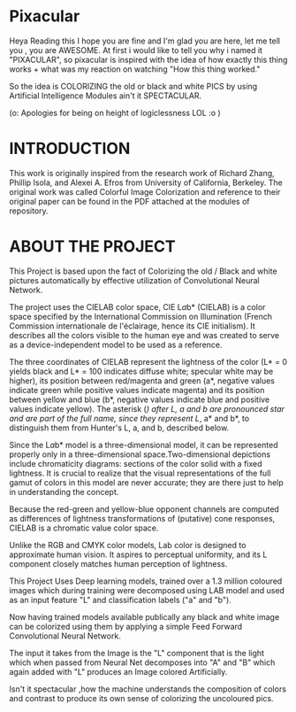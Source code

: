 # Pixacular
 
Heya Reading this I hope you are fine and I'm glad you are here, let me tell you , you are AWESOME. 
At first i would like to tell you why i named it "PIXACULAR", so pixacular is inspired with the idea of how exactly this thing works + what was my reaction on watching "How this thing worked."
 
So the idea is COLORIZING the old or black and white PICS by using Artificial Intelligence Modules ain't it SPECTACULAR.

(o: Apologies for being on height of logiclessness LOL :o )


# INTRODUCTION

This work is originally inspired from the research work of Richard Zhang, Phillip Isola, and Alexei A. Efros from University of California, Berkeley.
The original work was called Colorful Image Colorization and reference to their original paper can be found in the PDF attached at the modules of repository.


# ABOUT THE PROJECT
 
This Project is based upon the fact of Colorizing the old / Black and white pictures automatically by effective utilization of Convolutional Neural Network.

The project uses the CIELAB color space, CIE L*a*b* (CIELAB) is a color space specified by the International Commission on Illumination (French Commission internationale de l'éclairage, hence its CIE initialism). It describes all the colors visible to the human eye and was created to serve as a device-independent model to be used as a reference.

The three coordinates of CIELAB represent the lightness of the color (L* = 0 yields black and L* = 100 indicates diffuse white; specular white may be higher), its position between red/magenta and green (a*, negative values indicate green while positive values indicate magenta) and its position between yellow and blue (b*, negative values indicate blue and positive values indicate yellow). The asterisk (*) after L, a and b are pronounced star and are part of the full name, since they represent L*, a* and b*, to distinguish them from Hunter's L, a, and b, described below.

Since the L*a*b* model is a three-dimensional model, it can be represented properly only in a three-dimensional space.Two-dimensional depictions include chromaticity diagrams: sections of the color solid with a fixed lightness. It is crucial to realize that the visual representations of the full gamut of colors in this model are never accurate; they are there just to help in understanding the concept.

Because the red-green and yellow-blue opponent channels are computed as differences of lightness transformations of (putative) cone responses, CIELAB is a chromatic value color space.

Unlike the RGB and CMYK color models, Lab color is designed to approximate human vision. It aspires to perceptual uniformity, and its L component closely matches human perception of lightness.

This Project Uses Deep learning models, trained over a 1.3 million coloured images which during training were decomposed using LAB model and used as an input feature "L" and classification labels ("a" and "b").

Now having trained models available publically any black and white image can be colorized using them by applying a simple Feed Forward Convolutional Neural Network.

The input it takes from the Image is the "L" component that is the light which when passed from Neural Net decomposes into "A" and "B" which again added with "L" produces an Image colored Artificially.

Isn't it spectacular ,how the machine understands the composition of colors and contrast to produce its own sense of colorizing the uncoloured pics.

